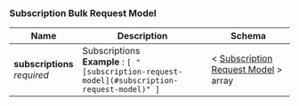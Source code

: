 
<a name="subscription-bulk-request-model"></a>
### Subscription Bulk Request Model

|Name|Description|Schema|
|---|---|---|
|**subscriptions**  <br>*required*|Subscriptions  <br>**Example** : `[ "[subscription-request-model](#subscription-request-model)" ]`|< [Subscription Request Model](Subscription_Request_Model.md#subscription-request-model) > array|



